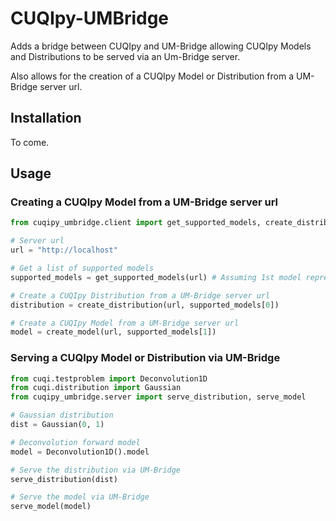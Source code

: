 # CUQIpy-UMBridge

Adds a bridge between CUQIpy and UM-Bridge allowing CUQIpy Models and Distributions to be served via an Um-Bridge server.

Also allows for the creation of a CUQIpy Model or Distribution from a UM-Bridge server url.

## Installation

To come.


## Usage

### Creating a CUQIpy Model from a UM-Bridge server url

```python
from cuqipy_umbridge.client import get_supported_models, create_distribution, create_model

# Server url
url = "http://localhost"

# Get a list of supported models
supported_models = get_supported_models(url) # Assuming 1st model represents a distribution and 2nd is a forward model

# Create a CUQIpy Distribution from a UM-Bridge server url
distribution = create_distribution(url, supported_models[0])

# Create a CUQIpy Model from a UM-Bridge server url
model = create_model(url, supported_models[1])
```

### Serving a CUQIpy Model or Distribution via UM-Bridge

```python
from cuqi.testproblem import Deconvolution1D
from cuqi.distribution import Gaussian
from cuqipy_umbridge.server import serve_distribution, serve_model

# Gaussian distribution
dist = Gaussian(0, 1)

# Deconvolution forward model
model = Deconvolution1D().model

# Serve the distribution via UM-Bridge
serve_distribution(dist)

# Serve the model via UM-Bridge
serve_model(model)
```



